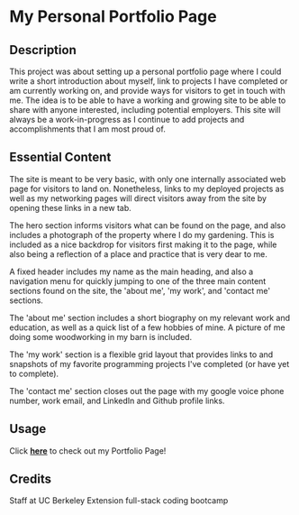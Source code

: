 # My Personal Portfolio Page


## Description

This project was about setting up a personal portfolio page where I could write a short introduction about myself, link to projects I have completed or am currently working on, and provide ways for visitors to get in touch with me. The idea is to be able to have a working and growing site to be able to share with anyone interested, including potential employers. This site will always be a work-in-progress as I continue to add projects and accomplishments that I am most proud of.


## Essential Content

The site is meant to be very basic, with only one internally associated web page for visitors to land on. Nonetheless, links to my deployed projects as well as my networking pages will direct visitors away from the site by opening these links in a new tab. 

The hero section informs visitors what can be found on the page, and also includes a photograph of the property where I do my gardening. This is included as a nice backdrop for visitors first making it to the page, while also being a reflection of a place and practice that is very dear to me. 

A fixed header includes my name as the main heading, and also a navigation menu for quickly jumping to one of the three main content sections found on the site, the 'about me', 'my work', and 'contact me' sections. 

The 'about me' section includes a short biography on my relevant work and education, as well as a quick list of a few hobbies of mine. A picture of me doing some woodworking in my barn is included. 

The 'my work' section is a flexible grid layout that provides links to and snapshots of my favorite programming projects I've completed (or have yet to complete). 

The 'contact me' section closes out the page with my google voice phone number, work email, and LinkedIn and Github profile links. 

## Usage

Click <a href="https://jkwalsh127.github.io/my-portfolio-page/">**here**</a> to check out my Portfolio Page!


## Credits

Staff at UC Berkeley Extension full-stack coding bootcamp